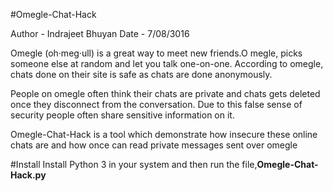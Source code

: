 #Omegle-Chat-Hack

Author - Indrajeet Bhuyan
Date   - 7/08/3016

Omegle (oh·meg·ull) is a great way to meet new friends.O megle, picks someone else at random and let you talk one-on-one. According to omegle, chats done on their site is safe as chats are done anonymously.

People on omegle often think their chats are private and chats gets deleted once they disconnect from the conversation. Due to this false sense of security people often share sensitive information on it.

Omegle-Chat-Hack is a tool which demonstrate how insecure these online chats are and how once can read private messages sent over omegle

#Install
Install Python 3 in your system and then run the file,**Omegle-Chat-Hack.py**

